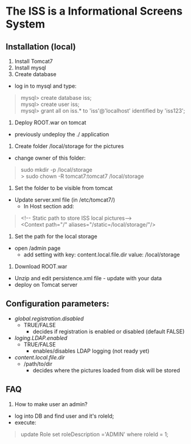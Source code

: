 The ISS is a Informational Screens System
=========================================

Installation (local)
--------------------

1. Install Tomcat7
1. Install mysql
1. Create database
  * log in to mysql and type:
  
  >	mysql> create database iss;<br/>
  >	mysql> create user iss;<br/>
  >	mysql> grant all on iss.* to 'iss'@'localhost' identified by 'iss123';
1. Deploy ROOT.war on tomcat
  * previously undeploy the ./ application
1. Create folder /local/storage for the pictures
  * change owner of this folder:
  
  >	sudo mkdir -p /local/storage<br/>
	> sudo chown -R tomcat7:tomcat7 /local/storage 
1. Set the folder to be visible from tomcat
  * Update server.xml file (in /etc/tomcat7/)
	* In Host section add:
	
  > &lt;!-- Static path to store ISS local pictures--&gt;<br/>
  > &lt;Context  path="/" aliases="/static=/local/storage/"/&gt;
1. Set the path for the local storage
  * open /admin page
	* add setting with key: content.local.file.dir value: /local/storage
1. Download ROOT.war 
  * Unzip and edit persistence.xml file - update with your data
  * deploy on Tomcat server

Configuration parameters:
-------------------------
* *global.registration.disabled*
  + TRUE/FALSE  
    - decides if registration is enabled or disabled (default FALSE)
* *loging.LDAP.enabled* 
  + TRUE/FALSE 
    - enables/disables LDAP logging (not ready yet)
* *content.local.file.dir*
  + /path/to/dir
    - decides where the pictures loaded from disk will be stored


FAQ
---

1. How to make user an admin?
  * log into DB and find user and it's roleId;
  * execute:
  
  > update Role set roleDescription ='ADMIN' where roleId = 1;

